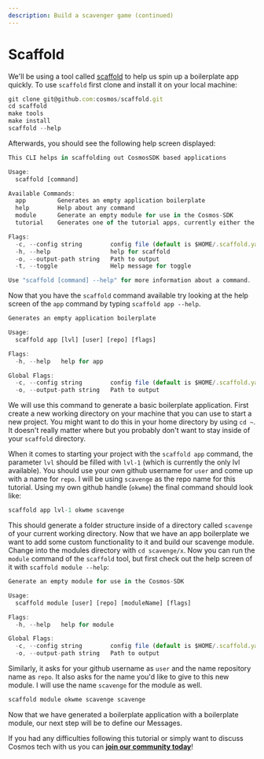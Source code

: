 ```yaml
---
description: Build a scavenger game (continued)
---
```


# Scaffold

We'll be using a tool called [scaffold](https://github.com/cosmos/scaffold) to help us spin up a boilerplate app quickly. To use `scaffold` first clone and install it on your local machine:

```javascript
git clone git@github.com:cosmos/scaffold.git
cd scaffold
make tools
make install
scaffold --help
```

Afterwards, you should see the following help screen displayed:

```javascript
This CLI helps in scaffolding out CosmosSDK based applications

Usage:
  scaffold [command]

Available Commands:
  app         Generates an empty application boilerplate
  help        Help about any command
  module      Generate an empty module for use in the Cosmos-SDK
  tutorial    Generates one of the tutorial apps, currently either the 'nameservice' or 'hellochain'

Flags:
  -c, --config string        config file (default is $HOME/.scaffold.yaml)
  -h, --help                 help for scaffold
  -o, --output-path string   Path to output
  -t, --toggle               Help message for toggle

Use "scaffold [command] --help" for more information about a command.
```

Now that you have the `scaffold` command available try looking at the help screen of the `app` command by typing `scaffold app --help`.

```javascript
Generates an empty application boilerplate

Usage:
  scaffold app [lvl] [user] [repo] [flags]

Flags:
  -h, --help   help for app

Global Flags:
  -c, --config string        config file (default is $HOME/.scaffold.yaml)
  -o, --output-path string   Path to output
```

We will use this command to generate a basic boilerplate application. First create a new working directory on your machine that you can use to start a new project. You might want to do this in your home directory by using `cd ~`. It doesn't really matter where but you probably don't want to stay inside of your `scaffold` directory.

When it comes to starting your project with the `scaffold app` command, the parameter `lvl` should be filled with `lvl-1` \(which is currently the only lvl available\). You should use your own github username for `user` and come up with a name for `repo`. I will be using `scavenge` as the repo name for this tutorial. Using my own github handle \(`okwme`\) the final command should look like:

```javascript
scaffold app lvl-1 okwme scavenge
```

This should generate a folder structure inside of a directory called `scavenge` of your current working directory. Now that we have an app boilerplate we want to add some custom functionality to it and build our scavenge module. Change into the modules directory with `cd scavenge/x`. Now you can run the `module` command of the `scaffold` tool, but first check out the help screen of it with `scaffold module --help`:

```javascript
Generate an empty module for use in the Cosmos-SDK

Usage:
  scaffold module [user] [repo] [moduleName] [flags]

Flags:
  -h, --help   help for module

Global Flags:
  -c, --config string        config file (default is $HOME/.scaffold.yaml)
  -o, --output-path string   Path to output
```

Similarly, it asks for your github username as `user` and the name repository name as `repo`. It also asks for the name you'd like to give to this new module. I will use the name `scavenge` for the module as well.

```javascript
scaffold module okwme scavenge scavenge
```

Now that we have generated a boilerplate application with a boilerplate module, our next step will be to define our Messages.

If you had any difficulties following this tutorial or simply want to discuss Cosmos tech with us you can [**join our community today**](https://discord.gg/fszyM7K)!

